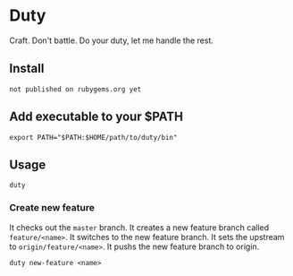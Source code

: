 # Duty

Craft.
Don't battle.
Do your duty, let me handle the rest.

## Install

```
not published on rubygems.org yet
```

## Add executable to your $PATH

```
export PATH="$PATH:$HOME/path/to/duty/bin"
```

## Usage

```
duty
```

### Create new feature

It checks out the `master` branch.
It creates a new feature branch called `feature/<name>`.
It switches to the new feature branch.
It sets the upstream to `origin/feature/<name>`.
It pushs the new feature branch to origin.

```
duty new-feature <name>
```
